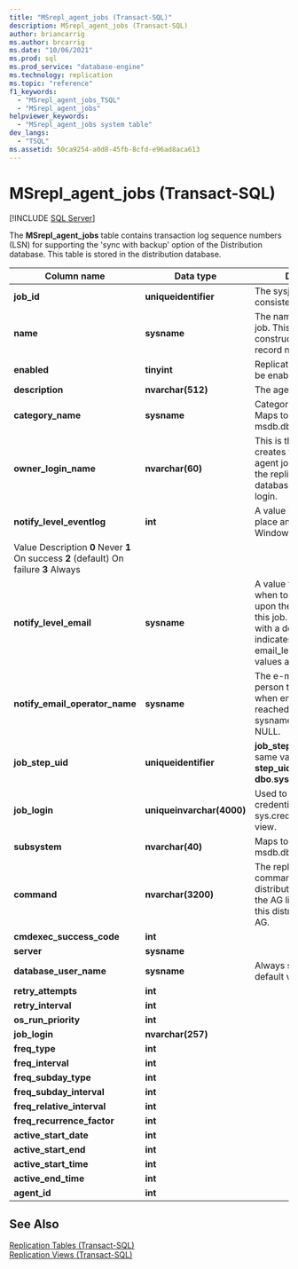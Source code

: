 ```yaml
---
title: "MSrepl_agent_jobs (Transact-SQL)"
description: MSrepl_agent_jobs (Transact-SQL)
author: briancarrig
ms.author: brcarrig
ms.date: "10/06/2021"
ms.prod: sql
ms.prod_service: "database-engine"
ms.technology: replication
ms.topic: "reference"
f1_keywords:
  - "MSrepl_agent_jobs_TSQL"
  - "MSrepl_agent_jobs"
helpviewer_keywords:
  - "MSrepl_agent_jobs system table"
dev_langs:
  - "TSQL"
ms.assetid: 50ca9254-a0d8-45fb-8cfd-e96ad8aca613
---
```

# MSrepl_agent_jobs (Transact-SQL)
[!INCLUDE [SQL Server](../../includes/applies-to-version/sqlserver.md)]

  The **MSrepl_agent_jobs** table contains transaction log sequence numbers (LSN) for supporting the 'sync with backup' option of the Distribution database. This table is stored in the distribution database.  
  
|Column name|Data type|Description|  
|-----------------|---------------|-----------------|  
|**job_id**|**uniqueidentifier**|The sysjob id remains consistent across replicas|  
|**name**|**sysname**|The name of the agent job. This name is used to construct sysproxies record name also.|
|**enabled**|**tinyint**|Replication agent jobs can be enabled or disabled.|
|**description**|**nvarchar(512)**|The agent job description.|
|**category_name**|**sysname**|Category of the agent job. Maps to msdb.dbo.syscategories.|
|**owner_login_name**|**nvarchar(60)**|This is the login that creates the replication agent job. It is typically the replication distribution database linked server login.|
|**notify_level_eventlog**|**int**|A value indicating when to place an entry in the Windows application log.|
Value Description **0** Never **1** On success **2** (default) On failure **3** Always|
|**notify_level_email**|**sysname**|A value that indicates when to send an e-mail upon the completion of this job. email_levelis int, with a default of 0, which indicates never. email_leveluses the same values as eventlog_level.|
|**notify_email_operator_name**|**sysname**|The e-mail name of the person to send e-mail to when email_level is reached. email_name is sysname, with a default of NULL.|
|**job_step_uid**|**uniqueidentifier**|**job_step_uid** contains the same value as column **step_uid** in table **dbo**.**sysjobsteps**|
|**job_login**|**uniqueinvarchar(4000)**|Used to look for existing credential in the sys.credentials catalog view.|
|**subsystem**|**nvarchar(40)**|Maps to msdb.dbo.syssubsystems.|
|**command**|**nvarchar(3200)**|The replication agent command text. The “-distributor” value points to the AG listener URL when this distribution db is in an AG.|
|**cmdexec_success_code**|**int**|
|**server**|**sysname**|
|**database_user_name**|**sysname**|Always set with the default value of NULL.|
|**retry_attempts**|**int**|
|**retry_interval**|**int**|
|**os_run_priority**|**int**|
|**job_login**|**nvarchar(257)**|
|**freq_type**|**int**|
|**freq_interval**|**int**|
|**freq_subday_type**|**int**|
|**freq_subday_interval**|**int**|
|**freq_relative_interval**|**int**|
|**freq_recurrence_factor**|**int**|
|**active_start_date**|**int**|
|**active_start_end**|**int**|
|**active_start_time**|**int**|
|**active_end_time**|**int**|
|**agent_id**|**int**|
  
## See Also  
 [Replication Tables &#40;Transact-SQL&#41;](../../relational-databases/system-tables/replication-tables-transact-sql.md)   
 [Replication Views &#40;Transact-SQL&#41;](../../relational-databases/system-views/replication-views-transact-sql.md)  
  
  
